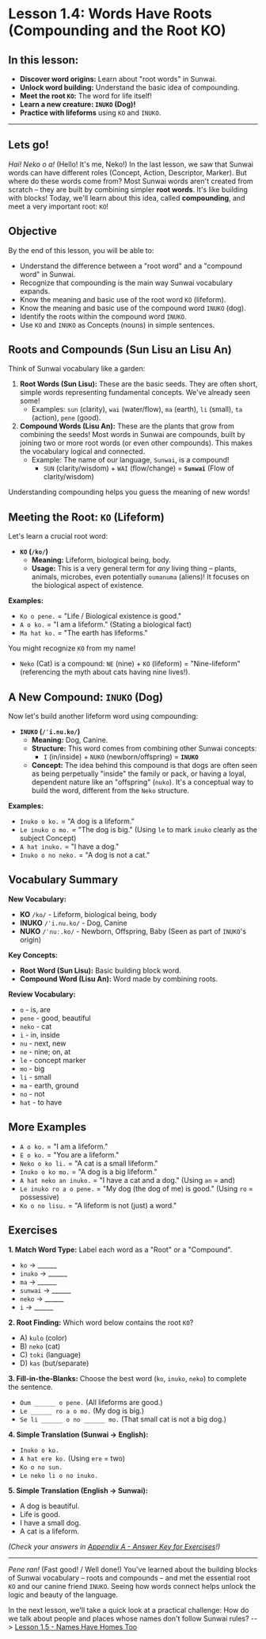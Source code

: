 
# Lesson 1.4: Words Have Roots (Compounding and the Root KO)

## In this lesson:

*   **Discover word origins:** Learn about "root words" in Sunwai.
*   **Unlock word building:** Understand the basic idea of compounding.
*   **Meet the root `KO`:** The word for life itself!
*   **Learn a new creature: `INUKO` (Dog)!**
*   **Practice with lifeforms** using `KO` and `INUKO`.

---
## Lets go!

*Hai! Neko o a!* (Hello! It's me, Neko!) In the last lesson, we saw that Sunwai words can have different roles (Concept, Action, Descriptor, Marker). But where do these words come from? Most Sunwai words aren't created from scratch – they are built by combining simpler **root words**. It's like building with blocks! Today, we'll learn about this idea, called **compounding**, and meet a very important root: `KO`!

## Objective

By the end of this lesson, you will be able to:

*   Understand the difference between a "root word" and a "compound word" in Sunwai.
*   Recognize that compounding is the main way Sunwai vocabulary expands.
*   Know the meaning and basic use of the root word `KO` (lifeform).
*   Know the meaning and basic use of the compound word `INUKO` (dog).
*   Identify the roots within the compound word `INUKO`.
*   Use `KO` and `INUKO` as Concepts (nouns) in simple sentences.

## Roots and Compounds (Sun Lisu an Lisu An)

Think of Sunwai vocabulary like a garden:

1.  **Root Words (Sun Lisu):** These are the basic seeds. They are often short, simple words representing fundamental concepts. We've already seen some!
    *   Examples: `sun` (clarity), `wai` (water/flow), `ma` (earth), `li` (small), `ta` (action), `pene` (good).
2.  **Compound Words (Lisu An):** These are the plants that grow from combining the seeds! Most words in Sunwai are compounds, built by joining two or more root words (or even other compounds). This makes the vocabulary logical and connected.
    *   Example: The name of our language, `Sunwai`, is a compound!
        *   `SUN` (clarity/wisdom) + `WAI` (flow/change) = **`Sunwai`** (Flow of clarity/wisdom)

Understanding compounding helps you guess the meaning of new words!

## Meeting the Root: `KO` (Lifeform)

Let's learn a crucial root word:

*   **`KO` (`/ko/`)**
    *   **Meaning:** Lifeform, biological being, body.
    *   **Usage:** This is a very general term for *any* living thing – plants, animals, microbes, even potentially `oumanuma` (aliens)! It focuses on the biological aspect of existence.

**Examples:**

*   `Ko o pene.` = "Life / Biological existence is good."
*   `A o ko.` = "I am a lifeform." (Stating a biological fact)
*   `Ma hat ko.` = "The earth has lifeforms."

You might recognize `KO` from my name!

*   `Neko` (Cat) is a compound: `NE` (nine) + `KO` (lifeform) = "Nine-lifeform" (referencing the myth about cats having nine lives!).

## A New Compound: `INUKO` (Dog)

Now let's build another lifeform word using compounding:

*   **`INUKO` (`/ˈi.nu.ko/`)**
    *   **Meaning:** Dog, Canine.
    *   **Structure:** This word comes from combining other Sunwai concepts:
        *   `I` (in/inside) + `NUKO` (newborn/offspring) = **`INUKO`**
    *   **Concept:** The idea behind this compound is that dogs are often seen as being perpetually "inside" the family or pack, or having a loyal, dependent nature like an "offspring" (`nuko`). It's a conceptual way to build the word, different from the `Neko` structure.

**Examples:**

*   `Inuko o ko.` = "A dog is a lifeform."
*   `Le inuko o mo.` = "The dog is big." (Using `le` to mark `inuko` clearly as the subject Concept)
*   `A hat inuko.` = "I have a dog."
*   `Inuko o no neko.` = "A dog is not a cat."

## Vocabulary Summary

**New Vocabulary:**

*   **KO** `/ko/` - Lifeform, biological being, body
*   **INUKO** `/ˈi.nu.ko/` - Dog, Canine
*   **NUKO** `/ˈnuː.ko/` - Newborn, Offspring, Baby (Seen as part of `INUKO`'s origin)

**Key Concepts:**

*   **Root Word (Sun Lisu):** Basic building block word.
*   **Compound Word (Lisu An):** Word made by combining roots.

**Review Vocabulary:**

*   `o` - is, are
*   `pene` - good, beautiful
*   `neko` - cat
*   `i` - in, inside
*   `nu` - next, new
*   `ne` - nine; on, at
*   `le` - concept marker
*   `mo` - big
*   `li` - small
*   `ma` - earth, ground
*   `no` - not
*   `hat` - to have

## More Examples

*   `A o ko.` = "I am a lifeform."
*   `E o ko.` = "You are a lifeform."
*   `Neko o ko li.` = "A cat is a small lifeform."
*   `Inuko o ko mo.` = "A dog is a big lifeform."
*   `A hat neko an inuko.` = "I have a cat and a dog." (Using `an` = and)
*   `Le inuko ro a o pene.` = "My dog (the dog of me) is good." (Using `ro` = possessive)
*   `Ko o no lisu.` = "A lifeform is not (just) a word."

## Exercises

**1. Match Word Type:** Label each word as a "Root" or a "Compound".
*   `ko` -> ______
*   `inuko` -> ______
*   `ma` -> ______
*   `sunwai` -> ______
*   `neko` -> ______
*   `i` -> ______

**2. Root Finding:** Which word below contains the root `KO`?
*   A) `kulo` (color)
*   B) `neko` (cat)
*   C) `toki` (language)
*   D) `kas` (but/separate)


**3. Fill-in-the-Blanks:** Choose the best word (`ko`, `inuko`, `neko`) to complete the sentence.
*   `Oum ______ o pene.` (All lifeforms are good.)
*   `Le ______ ro a o mo.` (My dog is big.)
*   `Se li ______ o no ______ mo.` (That small cat is not a big dog.)

**4. Simple Translation (Sunwai -> English):**
*   `Inuko o ko.`
*   `A hat ere ko.` (Using `ere` = two)
*   `Ko o no sun.`
*   `Le neko li o no inuko.`

**5. Simple Translation (English -> Sunwai):**
*   A dog is beautiful.
*   Life is good.
*   I have a small dog.
*   A cat is a lifeform.

*(Check your answers in [Appendix A - Answer Key for Exercises](../Appendices/Appendix%20A%20-%20Answer%20Key%20for%20Exercises.md)!)*

---

*Pene ran!* (Fast good! / Well done!) You've learned about the building blocks of Sunwai vocabulary – roots and compounds – and met the essential root `KO` and our canine friend `INUKO`. Seeing how words connect helps unlock the logic and beauty of the language.

In the next lesson, we'll take a quick look at a practical challenge: How do we talk about people and places whose names don't follow Sunwai rules? --> [Lesson 1.5 - Names Have Homes Too](Lesson%201.5%20-%20Names%20Have%20Homes%20Too)